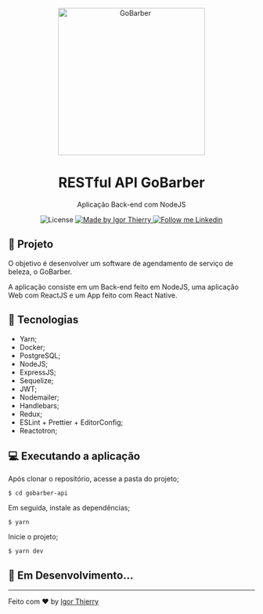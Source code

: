<p align="center">
    <img alt="GoBarber" src="https://github.com/IgorThierry/gobarber-api/blob/master/src/assets/images/gobarber-header.svg?raw=true" width="300px"/>
</p>

<h1 align="center">
  RESTful API GoBarber
</h1>

<p align="center">Aplicação Back-end com NodeJS</p>

<p align="center">
  <img alt="License" src="https://img.shields.io/badge/license-MIT-2ecc71">

  <a href="https://github.com/BrunoSaibert">
    <img alt="Made by Igor Thierry" src="https://img.shields.io/badge/Made%20by-Igor%20Thierry-2ecc71">
  </a>

  <a href="https://www.linkedin.com/in/igor-thierry-bastos-de-pina-204a27a6/">
    <img alt="Follow me Linkedin" src="https://img.shields.io/badge/Follow%20up-igorthierry-2ecc71?style=social&logo=linkedin">
  </a>
</p>

## 🚀 Projeto

O objetivo é desenvolver um software de agendamento de serviço de beleza, o GoBarber.

A aplicação consiste em um Back-end feito em NodeJS, uma aplicação Web com ReactJS e um App feito com React Native.

## 🔧 Tecnologias

- Yarn;
- Docker;
- PostgreSQL;
- NodeJS;
- ExpressJS;
- Sequelize;
- JWT;
- Nodemailer;
- Handlebars;
- Redux;
- ESLint + Prettier + EditorConfig;
- Reactotron;

## 💻 Executando a aplicação

Após clonar o repositório, acesse a pasta do projeto;

```
$ cd gobarber-api
```

Em seguida, instale as dependências;

```
$ yarn
```

Inicie o projeto;

```
$ yarn dev
```

## 🚧 **Em Desenvolvimento...**

---

Feito com ♥ by [Igor Thierry](https://www.linkedin.com/in/igor-thierry-bastos-de-pina-204a27a6/)

